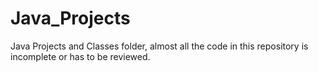 # Java_Projects

Java Projects and Classes folder, almost all the code in this repository is incomplete or has to be reviewed. 
